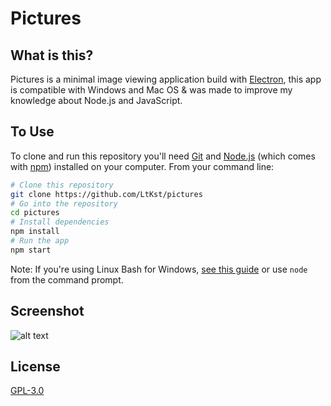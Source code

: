 # Pictures

## What is this?

Pictures is a minimal image viewing application build with [Electron](https://electronjs.org), this app is compatible with Windows and Mac OS & was made to improve my knowledge about Node.js and JavaScript.

## To Use

To clone and run this repository you'll need [Git](https://git-scm.com) and [Node.js](https://nodejs.org/en/download/) (which comes with [npm](http://npmjs.com)) installed on your computer. From your command line:

```bash
# Clone this repository
git clone https://github.com/LtKst/pictures
# Go into the repository
cd pictures
# Install dependencies
npm install
# Run the app
npm start
```

Note: If you're using Linux Bash for Windows, [see this guide](https://www.howtogeek.com/261575/how-to-run-graphical-linux-desktop-applications-from-windows-10s-bash-shell/) or use `node` from the command prompt.

## Screenshot

![alt text](https://i.imgur.com/7rKdbSV.png "Pictures Screenshot")

## License
[GPL-3.0](LICENSE.md)
